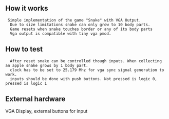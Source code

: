 <!---

This file is used to generate your project datasheet. Please fill in the information below and delete any unused
sections.

You can also include images in this folder and reference them in the markdown. Each image must be less than
512 kb in size, and the combined size of all images must be less than 1 MB.
-->

## How it works

     Simple implementation of the game "Snake" with VGA Output.
      Due to size limitations snake can only grow to 10 body parts.
      Game resets when snake touches border or any of its body parts
      Vga output is compatible with tiny vga pmod.

## How to test

      After reset snake can be controlled though inputs. When collecting an apple snake grows by 1 body part. 
      clock has to be set to 25.179 Mhz for vga sync signal generation to work.
      inputs should be done with push buttons. Not pressed is logic 0, pressed is logic 1

## External hardware

VGA Display, external buttons for input 

